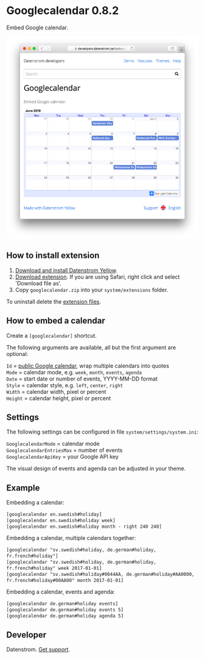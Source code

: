 Googlecalendar 0.8.2
====================
Embed Google calendar.

<p align="center"><img src="googlecalendar-screenshot.png?raw=true" alt="Screenshot"></p>

## How to install extension

1. [Download and install Datenstrom Yellow](https://github.com/datenstrom/yellow/).
2. [Download extension](https://github.com/datenstrom/yellow-extensions/raw/master/zip/googlecalendar.zip). If you are using Safari, right click and select 'Download file as'.
3. Copy `googlecalendar.zip` into your `system/extensions` folder.

To uninstall delete the [extension files](extension.ini).

## How to embed a calendar

Create a `[googlecalendar]` shortcut.

The following arguments are available, all but the first argument are optional:

`Id` = [public Google calendar](https://calendar.google.com/), wrap multiple calendars into quotes  
`Mode` = calendar mode, e.g. `week`, `month`, `events`, `agenda`  
`Date` = start date or number of events, YYYY-MM-DD format  
`Style` = calendar style, e.g. `left`, `center`, `right`  
`Width` = calendar width, pixel or percent  
`Height` = calendar height, pixel or percent  

## Settings

The following settings can be configured in file `system/settings/system.ini`:

`GooglecalendarMode` = calendar mode  
`GooglecalendarEntriesMax` = number of events  
`GooglecalendarApiKey` = your Google API key  

The visual design of events and agenda can be adjusted in your theme.

## Example

Embedding a calendar:

    [googlecalendar en.swedish#holiday]
    [googlecalendar en.swedish#holiday week]
    [googlecalendar en.swedish#holiday month - right 240 240]

Embedding a calendar, multiple calendars together:

    [googlecalendar "sv.swedish#holiday, de.german#holiday, fr.french#holiday"]
    [googlecalendar "sv.swedish#holiday, de.german#holiday, fr.french#holiday" week 2017-01-01]
    [googlecalendar "sv.swedish#holiday#0044AA, de.german#holiday#AA0000, fr.french#holiday#00AA00" month 2017-01-01]

Embedding a calendar, events and agenda:

    [googlecalendar de.german#holiday events]
    [googlecalendar de.german#holiday events 5]
    [googlecalendar de.german#holiday agenda 5]

## Developer

Datenstrom. [Get support](https://developers.datenstrom.se/help/support).

